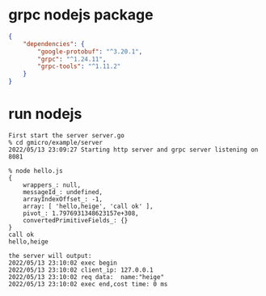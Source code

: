 # grpc nodejs package
```json
{
    "dependencies": {
        "google-protobuf": "^3.20.1",
        "grpc": "^1.24.11",
        "grpc-tools": "^1.11.2"
    }
}
```

# run nodejs

    First start the server server.go
    % cd gmicro/example/server
    2022/05/13 23:09:27 Starting http server and grpc server listening on 8081

    % node hello.js
    {
        wrappers_: null,
        messageId_: undefined,
        arrayIndexOffset_: -1,
        array: [ 'hello,heige', 'call ok' ],
        pivot_: 1.7976931348623157e+308,
        convertedPrimitiveFields_: {}
    }
    call ok
    hello,heige
    
    the server will output:
    2022/05/13 23:10:02 exec begin
    2022/05/13 23:10:02 client_ip: 127.0.0.1
    2022/05/13 23:10:02 req data:  name:"heige"
    2022/05/13 23:10:02 exec end,cost time: 0 ms
